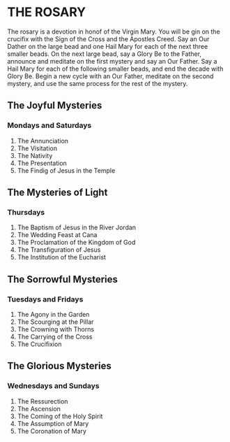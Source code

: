 # THE ROSARY
The rosary is a devotion in honof of the Virgin Mary. You will be gin on the crucifix with the Sign of the Cross and the Apostles Creed. Say an Our Dather on the large bead and one Hail Mary for each of the next three smaller beads. On the next large bead, say a Glory Be to the Father, announce and meditate on the first mystery and say an Our Father. Say a Hail Mary for each of the following smaller beads, and end the decade with Glory Be. Begin a new cycle with an Our Father, meditate on the second mystery, and use the same process for the rest of the mystery.

## The Joyful Mysteries
### Mondays and Saturdays
1. The Annunciation
2. The Visitation
3. The Nativity
4. The Presentation
5. The Findig of Jesus in the Temple

## The Mysteries of Light
### Thursdays
1. The Baptism of Jesus in the River Jordan
2. The Wedding Feast at Cana
3. The Proclamation of the Kingdom of God
4. The Transfiguration of Jesus
5. The Institution of the Eucharist

## The Sorrowful Mysteries
### Tuesdays and Fridays
1. The Agony in the Garden
2. The Scourging at the Pillar
3. The Crowning with Thorns
4. The Carrying of the Cross
5. The Crucifixion

## The Glorious Mysteries
### Wednesdays and Sundays
1. The Ressurection
2. The Ascension
3. The Coming of the Holy Spirit
4. The Assumption of Mary
5. The Coronation of Mary
